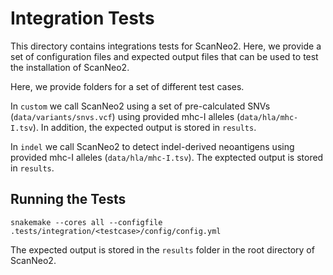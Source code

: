 # Integration Tests

This directory contains integrations tests for ScanNeo2. 
Here, we provide a set of configuration files and expected 
output files that can be used to test the installation of 
ScanNeo2. 

Here, we provide folders for a set of different test cases.

In `custom` we call ScanNeo2 using a set of pre-calculated
SNVs (`data/variants/snvs.vcf`) using provided mhc-I alleles
(`data/hla/mhc-I.tsv`). In addition, the expected output is
stored in `results`.

In `indel` we call ScanNeo2 to detect indel-derived neoantigens
using provided mhc-I alleles (`data/hla/mhc-I.tsv`). The exptected
output is stored in `results`.

## Running the Tests

```
snakemake --cores all --configfile .tests/integration/<testcase>/config/config.yml

```
The expected output is stored in the `results` folder in the root directory of ScanNeo2.
